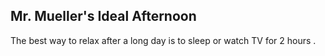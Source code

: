 ## Mr. Mueller's Ideal Afternoon
The best way to relax after a long day is to sleep or watch TV for 2 hours . 